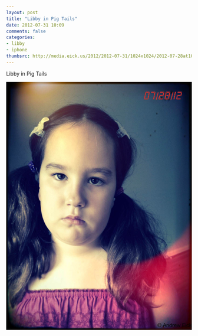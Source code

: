 ```yaml
---
layout: post
title: "Libby in Pig Tails"
date: 2012-07-31 10:09
comments: false
categories: 
- libby
- iphone
thumbsrc: http://media.eick.us/2012/2012-07-31/1024x1024/2012-07-28at10.34.28.jpg
---
```

Libby in Pig Tails

![Libby in Pig Tails](/assets/images/2012/2012-07-31/2012-07-28at10.34.28.jpg)

